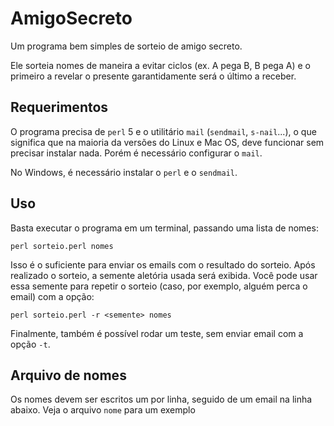 # AmigoSecreto
Um programa bem simples de sorteio de amigo secreto.

Ele sorteia nomes de maneira a evitar ciclos (ex. A pega B, B pega A) e o primeiro a revelar o presente garantidamente será o último a receber.

Requerimentos
-------------
O programa precisa de `perl` 5 e o utilitário `mail` (`sendmail`, `s-nail`...), o que significa que na maioria da versões do Linux e Mac OS, deve funcionar sem precisar instalar nada. Porém é necessário 
configurar o `mail`.

No Windows, é necessário instalar o `perl` e o `sendmail`.

Uso
---
Basta executar o programa em um terminal, passando uma lista de nomes:

    perl sorteio.perl nomes

Isso é o suficiente para enviar os emails com o resultado do sorteio.
Após realizado o sorteio, a semente aletória usada será exibida. Você pode usar essa semente para repetir o sorteio (caso, por exemplo, alguém perca o email) com a opção:

    perl sorteio.perl -r <semente> nomes

Finalmente, também é possível rodar um teste, sem enviar email com a opção `-t`.

Arquivo de nomes
----------------
Os nomes devem ser escritos um por linha, seguido de um email na linha abaixo. Veja o arquivo `nome` para um exemplo
